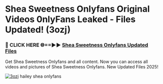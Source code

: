 # Shea Sweetness Onlyfans Original Videos 0nlyFans Leaked - Files Updated! (3ozj)

<h3>🔴 CLICK HERE 🌐==►► <a href="https://tinyurl.com/3hn5wdd3" rel="nofollow">Shea Sweetness Onlyfans Updated Files</a></h3>

Get Shea Sweetness Onlyfans and all content. Now you can access all videos and pictures of Shea Sweetness Onlyfans. New Updated Files 2025!

[![3ozj](https://i.imgur.com/4HnBqBT.gif)](https://tinyurl.com/3hn5wdd3)
hailey shea onlyfans